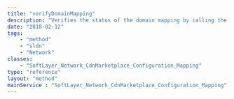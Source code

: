 ```yaml
---
title: "verifyDomainMapping"
description: "Verifies the status of the domain mapping by calling the rest api; will update the status, cname, and vendorCName if necessary and will return the updated values. "
date: "2018-02-12"
tags:
    - "method"
    - "sldn"
    - "Network"
classes:
    - "SoftLayer_Network_CdnMarketplace_Configuration_Mapping"
type: "reference"
layout: "method"
mainService : "SoftLayer_Network_CdnMarketplace_Configuration_Mapping"
---
```

